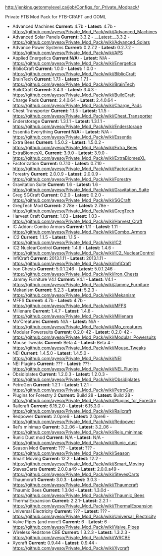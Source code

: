 http://jenkins.getonmylevel.ca/job/Configs_for_Private_Modpack/

Private FTB Mod Pack for FTB-CRAFT and GOML

* Advanced Machines __Current:__ 4.7b - __Latest:__ 4.7b - https://github.com/ayeso/Private_Mod_Pack/wiki/Advanced_Machines
* Advanced Solar Panels __Current:__ 3.3.2 - __Latest:__3.3.2 - https://github.com/ayeso/Private_Mod_Pack/wiki/Advanced_Solars
* Advance Power Systems   __Current:__ 0.2.7.2 - __Latest:__ 0.2.7.2 - https://github.com/ayeso/Private_Mod_Pack/wiki/APS
* Applied Energetics __Current N/A:__ - __Latest:__ N/A - https://github.com/ayeso/Private_Mod_Pack/wiki/Energetics
* BiblioCraft __Current:__ 1.0.0 - __Latest:__ 1.0.0 - https://github.com/ayeso/Private_Mod_Pack/wiki/BiblioCraft
* BrainTech  __Current:__ 1.7.1 - __Latest:__ 1.7.1 - https://github.com/ayeso/Private_Mod_Pack/wiki/BrainTech
* BuildCraft __Current:__ 3.4.3 - __Latest:__ 3.4.3 - https://github.com/ayeso/Private_Mod_Pack/wiki/BuildCraft
* Charge Pads __Current:__ 2.4.0.64 - __Latest:__ 2.4.0.64 - https://github.com/ayeso/Private_Mod_Pack/wiki/Charge_Pads
* Chest Transporter __Current:__ 1.1.5  - __Latest:__ 1.1.5  - https://github.com/ayeso/Private_Mod_Pack/wiki/Chest_Transporter
* Enderstorage  __Current:__ 1.3.1.1 - __Latest:__ 1.3.1.1 - https://github.com/ayeso/Private_Mod_Pack/wiki/Enderstorage
* Essentia Everything __Current N/A:__ - __Latest:__ N/A - https://github.com/ayeso/Private_Mod_Pack/wiki/Essentia
* Extra Bees __Current:__ 1.5.0.2 - __Latest:__ 1.5.0.2 - https://github.com/ayeso/Private_Mod_Pack/wiki/Extra_Bees
* ExtraBiomesXL	__Current:__ 3.9.0 - __Latest:__ 3.9.0 - https://github.com/ayeso/Private_Mod_Pack/wiki/ExtraBiomesXL
* Factorization	__Current:__ 0.7.10 - __Latest:__ 0.7.10 - https://github.com/ayeso/Private_Mod_Pack/wiki/Factorization
* Forestry	__Current:__ 2.0.0.9 - __Latest:__ 2.0.0.9 - https://github.com/ayeso/Private_Mod_Pack/wiki/Forestry
* Gravitation Suite	__Current:__ 1.6  - __Latest:__ 1.6  - https://github.com/ayeso/Private_Mod_Pack/wiki/Gravitation_Suite	
* Greg SGCraft __Current:__ 0.2.0 - __Latest:__ 0.2.0 - https://github.com/ayeso/Private_Mod_Pack/wiki/SGCraft
* GregTech Mod __Current:__ 2.78e  - __Latest:__ 2.78e  - https://github.com/ayeso/Private_Mod_Pack/wiki/GregTech
* Harvest Craft	__Current:__ 1.03  - __Latest:__ 1.03  - https://github.com/ayeso/Private_Mod_Pack/wiki/Harvest_Craft	
* IC Addon: Combo Armors __Current:__ 1.11 - __Latest:__ 1.11 - https://github.com/ayeso/Private_Mod_Pack/wiki/Combo_Armors	
* IC2 __Current:__ 1.1.5 - __Latest:__ 1.1.5 - https://github.com/ayeso/Private_Mod_Pack/wiki/IC2
* IC2 NuclearControl __Current:__ 1.4.6 - __Latest:__ 1.4.6 - https://github.com/ayeso/Private_Mod_Pack/wiki/IC2_NuclearControl
* InfiCraft __Current:__ 2013.1.11 - __Latest:__ 2013.1.11 - https://github.com/ayeso/Private_Mod_Pack/wiki/InfiCraft
* Iron Chests __Current:__ 5.0.1.246 - __Latest:__ 5.0.1.246 - https://github.com/ayeso/Private_Mod_Pack/wiki/Iron_Chests
* Jammy Furniture	V4.1 __Current:__ V4.1 - __Latest:__ V4.1 - https://github.com/ayeso/Private_Mod_Pack/wiki/Jammy_Furniture
* Mekanism __Current:__ 5.2.3 - __Latest:__ 5.2.3 - https://github.com/ayeso/Private_Mod_Pack/wiki/Mekanism
* MFFS __Current:__ 4.7b - __Latest:__ 4.7b - https://github.com/ayeso/Private_Mod_Pack/wiki/MFFS
* Millenare	 __Current:__ 1.4.7 - __Latest:__ 1.4.8 - https://github.com/ayeso/Private_Mod_Pack/wiki/Millenare
* Mo'Creatures __Current:__ N/A - __Latest:__ N/A - https://github.com/ayeso/Private_Mod_Pack/wiki/Mo_creatures
* Modular Powersuits __Current:__ 0.2.0-42 - __Latest:__ 0.2.0-42 - https://github.com/ayeso/Private_Mod_Pack/wiki/Modular_Powersuits
* Mouse Tweaks __Current:__ Beta 4  - __Latest:__ Beta 4  - https://github.com/ayeso/Private_Mod_Pack/wiki/Mouse_Tweaks 
* NEI __Current:__ 1.4.5.0 - __Latest:__ 1.4.5.0 - https://github.com/ayeso/Private_Mod_Pack/wiki/NEI
* NEI Plugins __Current:__ ??? - __Latest:__ ???- https://github.com/ayeso/Private_Mod_Pack/wiki/NEI_Plugins
* Obsidiplates __Current:__ 1.2.0.3 - __Latest:__ 1.2.0.3 - https://github.com/ayeso/Private_Mod_Pack/wiki/Obsidiplates
* PetroGen __Current:__ 1.2.1 - __Latest:__ 1.2.1 - https://github.com/ayeso/Private_Mod_Pack/wiki/PetroGen
* Plugins for Forestry 2 __Current:__ Build 28 - __Latest:__ Build 28 - https://github.com/ayeso/Private_Mod_Pack/wiki/Plugins_for_Forestry
* Railcraft __Current:__ 6.15.2.0 - __Latest:__ 6.15.3.0 - https://github.com/ayeso/Private_Mod_Pack/wiki/Railcraft
* Redpower __Current:__ 2.0pre6 - __Latest:__ 2.0pre6 - https://github.com/ayeso/Private_Mod_Pack/wiki/Redpower
* Rei's minimap __Current:__ 3.2_06 - __Latest:__ 3.2_06 - https://github.com/ayeso/Private_Mod_Pack/wiki/Reis_minimap
* Runic Dust mod __Current:__ N/A - __Latest:__ N/A - https://github.com/ayeso/Private_Mod_Pack/wiki/Runic_dust
* Season Mod __Current:__ ??? - __Latest:__ ??? - https://github.com/ayeso/Private_Mod_Pack/wiki/Season
* Smart Moving __Current:__ 12.2 - __Latest:__ 12.2 - https://github.com/ayeso/Private_Mod_Pack/wiki/Smart_Moving
* StevesCarts __Current:__ 2.0.0.a49 - __Latest:__ 2.0.0.a49 - https://github.com/ayeso/Private_Mod_Pack/wiki/StevesCarts
* Thaumcraft __Current:__ 3.0.3 - __Latest:__ 3.0.3 - https://github.com/ayeso/Private_Mod_Pack/wiki/Thaumcraft
* Thaumic Bees	__Current:__ 1.3.0d - __Latest:__ 1.3.0d - https://github.com/ayeso/Private_Mod_Pack/wiki/Thaumic_Bees
* ThermalExpansion __Current:__ 2.2.1- __Latest:__ 2.2.1 - https://github.com/ayeso/Private_Mod_Pack/wiki/ThermalExpansion
* Universal Electricity	 __Current:__ ??? - __Latest:__ ??? - https://github.com/ayeso/Private_Mod_Pack/wiki/Universal_Electricity
* Valve Pipes (and more!) __Current:__ 6 - __Latest:__ 6 - https://github.com/ayeso/Private_Mod_Pack/wiki/Valve_Pipes
* Wireless Redstone CBE __Current:__ 1.3.2.3 - __Latest:__ 1.3.2.3 - https://github.com/ayeso/Private_Mod_Pack/wiki/WRCBE
* Xycraft __Current:__ 0.9.44 - __Latest:__ 0.9.44 - https://github.com/ayeso/Private_Mod_Pack/wiki/Xycraft
